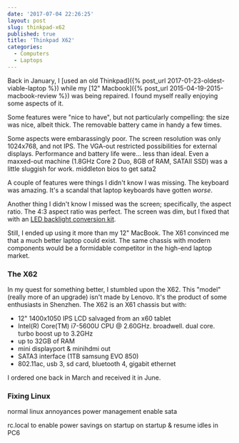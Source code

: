```yaml
---
date: '2017-07-04 22:26:25'
layout: post
slug: thinkpad-x62
published: true
title: 'Thinkpad X62'
categories:
  - Computers
  - Laptops
---
```


Back in January, I [used an old Thinkpad]({% post_url 2017-01-23-oldest-viable-laptop %}) while my [12" Macbook]({% post_url 2015-04-19-2015-macbook-review %}) was being repaired. I found myself really enjoying some aspects of it.

Some features were "nice to have", but not particularly compelling: the size was nice, albeit thick. The removable battery came in handy a few times.

Some aspects were embarassingly poor. The screen resolution was only 1024x768, and not IPS. The VGA-out restricted possibilities for external displays. Performance and battery life were… less than ideal. Even a maxxed-out machine (1.8GHz Core 2 Duo, 8GB of RAM, SATAII SSD) was a little sluggish for work. middleton bios to get sata2

A couple of features were things I didn't know I was missing. The keyboard was amazing. It's a scandal that laptop keyboards have gotten *worse*.

Another thing I didn't know I missed was the screen; specifically, the aspect ratio. The 4:3 aspect ratio was perfect. The screen was dim, but I fixed that with an [LED backlight conversion kit](https://people.xiph.org/~xiphmont/thinkpad/led-backlight.shtml).

Still, I ended up using it more than my 12" MacBook. The X61 convinced me that a much better laptop could exist. The same chassis with modern components would be a formidable competitor in the high-end laptop market.

### The X62

In my quest for something better, I stumbled upon the X62. This "model" (really more of an upgrade) isn't made by Lenovo. It's the product of some enthusiasts in Shenzhen. The X62 is an X61 chassis but with:

- 12" 1400x1050 IPS LCD salvaged from an x60 tablet
- Intel(R) Core(TM) i7-5600U CPU @ 2.60GHz. broadwell. dual core. turbo boost up to 3.2GHz
- up to 32GB of RAM
- mini displayport & minihdmi out
- SATA3 interface (1TB samsung EVO 850)
- 802.11ac, usb 3, sd card, bluetooth 4, gigabit ethernet

I ordered one back in March and received it in June.


### Fixing Linux

normal linux annoyances
power management
enable sata

rc.local to enable power savings on startup
on startup & resume idles in PC6
